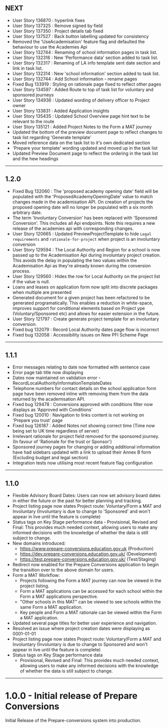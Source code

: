 ## NEXT
* User Story 136870 : hyperlink fixes 
* User Story 137325 : Remove signed by field
* User Story 137350 : Project details tab fixed
* User Story 137527 : Back button labelling updated for consistency
* Removed the 'UseAcademisation' feature flag and defaulted the behaviour to use the Academies Api
* User Story 132744 : Renaming of school information pages in task list.
* User Story 132316 : New 'Performance data' section added to task list.
* User Story 132317 : Renaming of LA info template sent date section and link in task list.
* User Story 132314 : New 'school information' section added to task list.
* User Story 132744 : Add School information - rename pages
* Fixed Bug 133919 : Styling on rationale page fixed to reflect other pages
* User Story 134597 : Added Route to top of task list for voluntary and sponsored journeys
* User Story 134936 : Updated wording of delivery officer to Project owner
* User Story 133831 : Added Application insights 
* User Story 135435 : Updated School Overview page hint text to be relevant to the route 
* User Story 135121 : Added Project Notes to the Form a MAT journey
* Updated the bottom of the preview document page to reflect changes to task list regarding 'Generate template'
* Moved reference data on the task list to it's own dedicated section
* 'Prepare your template' wording updated and moved up in the task list
* Updated Preview Document page to reflect the ordering in the task list and the hew headings


---

## 1.2.0
* Fixed Bug 132060 : The 'proposed academy opening date' field will be populated with the 'ProposedAcademyOpeningDate' value to match changes made in the academisation API. On creation of projects the proposed opening date will no longer be populated with a six month arbitrary date.  
* The term 'Involuntary Conversion' has been replaced with 'Sponsored Conversion'. This includes all Api endpoints. Note this requires a new release of the academies api with corresponding changes.
* User Story 120665 : Updated PreviewProjectTemplate to hide `Legal requirements` and `rationale-for-project` when project is an involuntary conversion
* User Story 129594 : The Local Authority and Region for a school is now passed up to the Academisation Api during involuntary project creation. This avoids the delay in populating the two values within the Academisation Api as they're already known during the conversion process.
* User Story 129560 : Hides the row for Local Authority on the project list if the value is null.
* Loans and leases on application form now split into discrete packages when multiple are presented
* Generated document for a given project has been refactored to be generated programatically. This enables a reduction in white-space, improves support for conditional elements based on Project ype (Voluntary/Sponsored etc) and allows for easier extension in the future.
* User Story 121797 : Create generate project template for an involuntary conversion.
* Fixed bug 132079 : Record Local Authority dates page flow is incorrect
* Fixed bug 132058 : Accessibility issues on New PFI Scheme Page


---
## 1.1.1
* Error messages relating to date now formatted with sentence case
* Error page tab title now displaying
* Dates now maintained on validation error - RecordLocalAuthorityInformationTemplateDates
* Telephone numbers for contact details on the school application form page have been removed inline with removing them from the data returned by the academisation API.
* Fixed bug 129478 : Conversions approved with conditions filter now displays as 'Approved with Conditions'
* Fixed bug 120010 : Navigation to links content is not working on 'Prepare you trust' page
* Fixed bug 126187 : Added Notes not showing correct time (Time now being set to UK time regardless of server)
* Irrelevant rationale for project field removed for the sponsored journey. (In favour of 'Rationale for the trust or Sponsor')
* Sponsored journey pages for changing or adding additional information have had sidebars updated with a link to upload their Annex B form (Excluding budget and legal section)
* Integration tests now utilising most recent feature flag configuration

___
## 1.1.0 
* Flexible Advisory Board Dates: Users can now set advisory board dates in either the future or the past for better planning and tracking.
* Project listing page now states Project route: Voluntary/Form a MAT and Involuntary (Involuntary is due to change to 'Sponsored' and won't appear in live until the feature is complete)
* Status tags on Key Stage performance data - Provisional, Revised and Final: This provides much needed context, allowing users to make any informed decisions with the knowledge of whether the data is still subject to change.
* New domains introduced:
   * https://www.prepare-conversions.education.gov.uk (Production)
   * https://dev.prepare-conversions.education.gov.uk/ (Development)
   * https://test.prepare-conversions.education.gov.uk/ (Test/Staging)
* Redirect now enabled for the Prepare Conversions application to begin the transition over to the above domain for users.
* Form a MAT Workflow:
   * Projects following the Form a MAT journey can now be viewed in the project listing.
   * Form a MAT applications can be accessed for each school within the Form a MAT applications perspective.
   * "Other schools in this MAT" can be viewed to see schools within the same Form a MAT application.
   * Key people and Form a MAT rationale can be viewed within the Form a MAT application.
* Updated several page titles for better user experience and navigation.
* Resolved an issue where project creation dates were displaying as 0001-01-01
* Project listing page now states Project route: Voluntary/Form a MAT and Involuntary (Involuntary is due to change to Sponsored and won't appear in live until the feature is complete)
* Status tags on Key Stage performance data
   * Provisional, Revised and Final: This provides much needed context, allowing users to make any informed decisions with the knowledge of whether the data is still subject to change.


---

# 1.0.0 - Initial release of Prepare Conversions
Initial Release of the Prepare-conversions system into production.